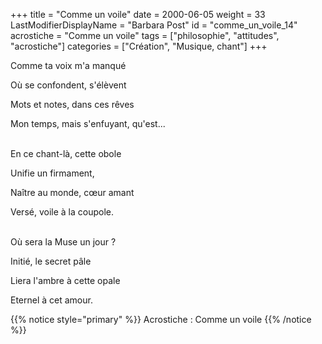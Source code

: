 +++
title = "Comme un voile"
date = 2000-06-05
weight = 33
LastModifierDisplayName = "Barbara Post"
id = "comme_un_voile_14"
acrostiche = "Comme un voile"
tags = ["philosophie", "attitudes", "acrostiche"]
categories = ["Création", "Musique, chant"]
+++

Comme ta voix m'a manqué

Où se confondent, s'élèvent

Mots et notes, dans ces rêves

Mon temps, mais s'enfuyant, qu'est...

 \
En ce chant-là, cette obole

Unifie un firmament,

Naître au monde, cœur amant

Versé, voile à la coupole.

 \
Où sera la Muse un jour ?

Initié, le secret pâle

Liera l'ambre à cette opale

Eternel à cet amour.

{{% notice style="primary" %}}
Acrostiche : Comme un voile
{{% /notice %}}
